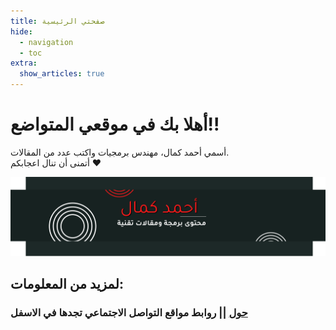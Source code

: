 ```yaml
---
title: صفحتي الرئيسية
hide:
  - navigation
  - toc
extra:
  show_articles: true
---
```


# أهلا بك في موقعي المتواضع!!

أسمي أحمد كمال، مهندس برمجيات واكتب عدد من المقالات.<br>
أتمنى أن تنال اعجابكم :heart:

![](assets/hero.png)

## لمزيد من المعلومات:

### <a href="/about/about-me.html">حول</a> || روابط مواقع التواصل الاجتماعي تجدها في الاسفل

